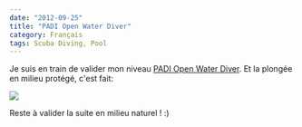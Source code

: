 ```yaml
---
date: "2012-09-25"
title: "PADI Open Water Diver"
category: Français
tags: Scuba Diving, Pool
---
```


Je suis en train de valider mon niveau
[PADI Open Water Diver](https://amzn.com/B003JX0AUK/?tag=kevideld-20). Et la
plongée en milieu protégé, c'est fait:

![]({attach}padi-open-water-diver-photo.jpg)

Reste à valider la suite en milieu naturel&nbsp;! :)
